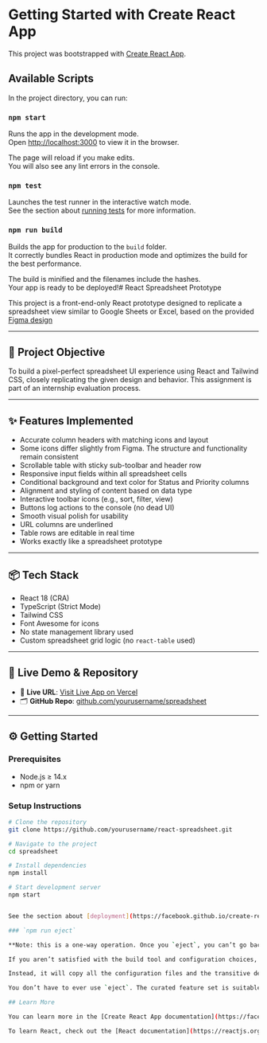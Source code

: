 # Getting Started with Create React App

This project was bootstrapped with [Create React App](https://github.com/facebook/create-react-app).

## Available Scripts

In the project directory, you can run:

### `npm start`

Runs the app in the development mode.\
Open [http://localhost:3000](http://localhost:3000) to view it in the browser.

The page will reload if you make edits.\
You will also see any lint errors in the console.

### `npm test`

Launches the test runner in the interactive watch mode.\
See the section about [running tests](https://facebook.github.io/create-react-app/docs/running-tests) for more information.

### `npm run build`

Builds the app for production to the `build` folder.\
It correctly bundles React in production mode and optimizes the build for the best performance.

The build is minified and the filenames include the hashes.\
Your app is ready to be deployed!# React Spreadsheet Prototype

This project is a front-end-only React prototype designed to replicate a spreadsheet view similar to Google Sheets or Excel, based on the provided [Figma design](https://www.figma.com/design/3nywpu5sz45RrCmwe68QZP/Intern-Design-Assigment?node-id=2-2535&t=DJGGMt8I4fiZjoIB-1)

---

## 📌 Project Objective

To build a pixel-perfect spreadsheet UI experience using React and Tailwind CSS, closely replicating the given design and behavior. This assignment is part of an internship evaluation process.

---

## ✨ Features Implemented

- Accurate column headers with matching icons and layout
- Some icons differ slightly from Figma. The structure and functionality remain consistent
- Scrollable table with sticky sub-toolbar and header row
- Responsive input fields within all spreadsheet cells
- Conditional background and text color for Status and Priority columns
- Alignment and styling of content based on data type
- Interactive toolbar icons (e.g., sort, filter, view)
- Buttons log actions to the console (no dead UI)
- Smooth visual polish for usability
- URL columns are underlined
- Table rows are editable in real time
- Works exactly like a spreadsheet prototype

---

## 📦 Tech Stack

- React 18 (CRA)
- TypeScript (Strict Mode)
- Tailwind CSS
- Font Awesome for icons
- No state management library used
- Custom spreadsheet grid logic (no `react-table` used)

---

## 🚀 Live Demo & Repository

- 🔗 **Live URL**: [Visit Live App on Vercel](https://your-vercel-link.vercel.app)
- 🗂️ **GitHub Repo**: [github.com/yourusername/spreadsheet](https://github.com/yourusername/react-spreadsheet)

---

## ⚙️ Getting Started

### Prerequisites

- Node.js ≥ 14.x
- npm or yarn

### Setup Instructions

```bash
# Clone the repository
git clone https://github.com/yourusername/react-spreadsheet.git

# Navigate to the project
cd spreadsheet

# Install dependencies
npm install

# Start development server
npm start


See the section about [deployment](https://facebook.github.io/create-react-app/docs/deployment) for more information.

### `npm run eject`

**Note: this is a one-way operation. Once you `eject`, you can’t go back!**

If you aren’t satisfied with the build tool and configuration choices, you can `eject` at any time. This command will remove the single build dependency from your project.

Instead, it will copy all the configuration files and the transitive dependencies (webpack, Babel, ESLint, etc) right into your project so you have full control over them. All of the commands except `eject` will still work, but they will point to the copied scripts so you can tweak them. At this point you’re on your own.

You don’t have to ever use `eject`. The curated feature set is suitable for small and middle deployments, and you shouldn’t feel obligated to use this feature. However we understand that this tool wouldn’t be useful if you couldn’t customize it when you are ready for it.

## Learn More

You can learn more in the [Create React App documentation](https://facebook.github.io/create-react-app/docs/getting-started).

To learn React, check out the [React documentation](https://reactjs.org/).
